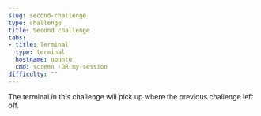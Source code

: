 ```yaml
---
slug: second-challenge
type: challenge
title: Second challenge
tabs:
- title: Terminal
  type: terminal
  hostname: ubuntu
  cmd: screen -DR my-session
difficulty: ""
---
```


The terminal in this challenge will pick up where the previous challenge left off.
